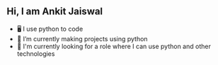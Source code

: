 ## Hi, I am Ankit Jaiswal

<!--
**Ankit4j/Ankit4j** is a ✨ _special_ ✨ repository because its `README.md` (this file) appears on your GitHub profile.

Here are some ideas to get you started:

- 🖥️ I use python to code ...
- 🌱 I’m currently making projects using python ...
- 👯 I’m looking to collaborate on ...
- 🤔 I’m looking for help with ...
- 💬 Ask me about ...
- 📫 How to reach me: ...
- 😄 Pronouns: ...
- ⚡ Fun fact: ...
-->
- 🖥️ I use python to code
- 🌱 I’m currently making projects using python
- 👯 I'm currently looking for a role where I can use python and other technologies
